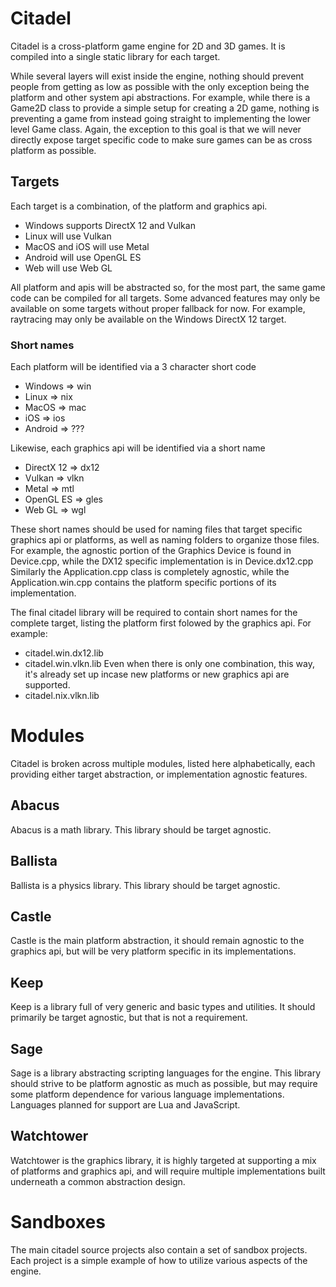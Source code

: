 # Citadel
Citadel is a cross-platform game engine for 2D and 3D games. It is compiled into a single static library for each target.

While several layers will exist inside the engine, nothing should prevent people from getting as low as possible with the only exception being the platform and other system api abstractions.
For example, while there is a Game2D class to provide a simple setup for creating a 2D game, nothing is preventing a game from instead going straight to implementing the lower level Game class.
Again, the exception to this goal is that we will never directly expose target specific code to make sure games can be as cross platform as possible.

## Targets
Each target is a combination, of the platform and graphics api.
- Windows supports DirectX 12 and Vulkan
- Linux will use Vulkan
- MacOS and iOS will use Metal
- Android will use OpenGL ES
- Web will use Web GL

All platform and apis will be abstracted so, for the most part, the same game code can be compiled for all targets.
Some advanced features may only be available on some targets without proper fallback for now. For example, raytracing may only be available on the Windows DirectX 12 target.

### Short names
Each platform will be identified via a 3 character short code
- Windows => win
- Linux => nix
- MacOS => mac
- iOS => ios
- Android => ???

Likewise, each graphics api will be identified via a short name
- DirectX 12 => dx12
- Vulkan => vlkn
- Metal => mtl
- OpenGL ES => gles
- Web GL => wgl

These short names should be used for naming files that target specific graphics api or platforms, as well as naming folders to organize those files.
For example, the agnostic portion of the Graphics Device is found in Device.cpp, while the DX12 specific implementation is in Device.dx12.cpp
Similarly the Application.cpp class is completely agnostic, while the Application.win.cpp contains the platform specific portions of its implementation.

The final citadel library will be required to contain short names for the complete target, listing the platform first folowed by the graphics api. For example:
- citadel.win.dx12.lib
- citadel.win.vlkn.lib
Even when there is only one combination, this way, it's already set up incase new platforms or new graphics api are supported.
- citadel.nix.vlkn.lib

# Modules
Citadel is broken across multiple modules, listed here alphabetically, each providing either target abstraction, or implementation agnostic features.

## Abacus
Abacus is a math library. This library should be target agnostic.

## Ballista
Ballista is a physics library. This library should be target agnostic.

## Castle
Castle is the main platform abstraction, it should remain agnostic to the graphics api, but will be very platform specific in its implementations.

## Keep
Keep is a library full of very generic and basic types and utilities. It should primarily be target agnostic, but that is not a requirement.

## Sage
Sage is a library abstracting scripting languages for the engine. This library should strive to be platform agnostic as much as possible, but may require some platform dependence for various language implementations.
Languages planned for support are Lua and JavaScript.

## Watchtower
Watchtower is the graphics library, it is highly targeted at supporting a mix of platforms and graphics api, and will require multiple implementations built underneath a common abstraction design.

# Sandboxes
The main citadel source projects also contain a set of sandbox projects. Each project is a simple example of how to utilize various aspects of the engine.